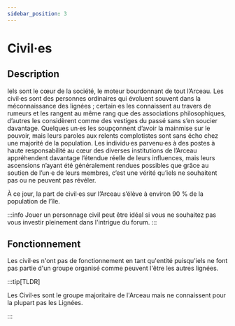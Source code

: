 ```yaml
---
sidebar_position: 3
---
```


# Civil·es

## Description

Iels sont le cœur de la société, le moteur bourdonnant de tout l’Arceau. Les civil·es sont des personnes ordinaires qui évoluent souvent dans la méconnaissance des lignées ; certain·es les connaissent au travers de rumeurs et les rangent au même rang que des associations philosophiques, d’autres les considèrent comme des vestiges du passé sans s’en soucier davantage. Quelques un·es les soupçonnent d’avoir la mainmise sur le pouvoir, mais leurs paroles aux relents complotistes sont sans écho chez une majorité de la population. Les individu·es parvenu·es à des postes à haute responsabilité au cœur des diverses institutions de l’Arceau appréhendent davantage l’étendue réelle de leurs influences, mais leurs ascensions n’ayant été généralement rendues possibles que grâce au soutien de l’un·e de leurs membres, c’est une vérité qu’iels ne souhaitent pas ou ne peuvent pas révéler.

À ce jour, la part de civil·es sur l’Arceau s’élève à environ 90 % de la population de l’île.

:::info
Jouer un personnage civil peut être idéal si vous ne souhaitez pas vous investir pleinement dans l'intrigue du forum.
:::

## Fonctionnement

Les civil·es n'ont pas de fonctionnement en tant qu'entité puisqu'iels ne font pas partie d'un groupe organisé comme peuvent l'être les autres lignées.

:::tip[TLDR]

Les Civil·es sont le groupe majoritaire de l'Arceau mais ne connaissent pour la plupart pas les Lignées.

:::